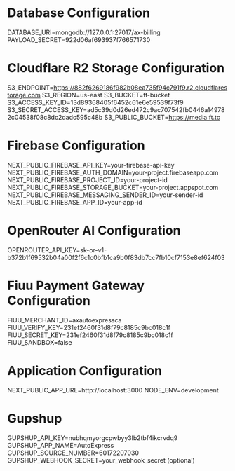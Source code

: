 # Database Configuration
DATABASE_URI=mongodb://127.0.0.1:27017/ax-billing
PAYLOAD_SECRET=922d06af693937f766571730

# Cloudflare R2 Storage Configuration
S3_ENDPOINT=https://882f6269186f982b08ea735f94c791f9.r2.cloudflarestorage.com
S3_REGION=us-east
S3_BUCKET=ft-bucket
S3_ACCESS_KEY_ID=13d89368405f6452c61e6e59539f73f9
S3_SECRET_ACCESS_KEY=ad5c39d0d26ed472c9ac707542fb0446a149782c04538f08c8dc2dadc595c48b
S3_PUBLIC_BUCKET=https://media.ft.tc

# Firebase Configuration
NEXT_PUBLIC_FIREBASE_API_KEY=your-firebase-api-key
NEXT_PUBLIC_FIREBASE_AUTH_DOMAIN=your-project.firebaseapp.com
NEXT_PUBLIC_FIREBASE_PROJECT_ID=your-project-id
NEXT_PUBLIC_FIREBASE_STORAGE_BUCKET=your-project.appspot.com
NEXT_PUBLIC_FIREBASE_MESSAGING_SENDER_ID=your-sender-id
NEXT_PUBLIC_FIREBASE_APP_ID=your-app-id

# OpenRouter AI Configuration
OPENROUTER_API_KEY=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

# Fiuu Payment Gateway Configuration
FIUU_MERCHANT_ID=axautoexpressca
FIUU_VERIFY_KEY=231ef2460f31d8f79c8185c9bc018c1f
FIUU_SECRET_KEY=231ef2460f31d8f79c8185c9bc018c1f
FIUU_SANDBOX=false

# Application Configuration
NEXT_PUBLIC_APP_URL=http://localhost:3000
NODE_ENV=development

# Gupshup
GUPSHUP_API_KEY=nubhqmyorgcpwbyy3lb2tbf4ikcrvdq9
GUPSHUP_APP_NAME=AutoExpress
GUPSHUP_SOURCE_NUMBER=60172207030
GUPSHUP_WEBHOOK_SECRET=your_webhook_secret (optional)

